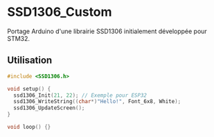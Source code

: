 # SSD1306_Custom

Portage Arduino d'une librairie SSD1306 initialement développée pour STM32.

## Utilisation

```cpp
#include <SSD1306.h>

void setup() {
  ssd1306_Init(21, 22); // Exemple pour ESP32
  ssd1306_WriteString((char*)"Hello!", Font_6x8, White);
  ssd1306_UpdateScreen();
}

void loop() {}
```
